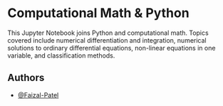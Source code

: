 # Computational Math & Python

This Jupyter Notebook joins Python and computational math. 
Topics covered include numerical differentiation and integration, numerical solutions to ordinary differential equations, non-linear equations in one variable, and classification methods.
## Authors

- [@Faizal-Patel](https://www.github.com/Faizal-Patel)

